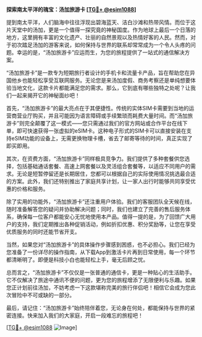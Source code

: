 **探索南太平洋的瑰宝：汤加旅游卡 [[TG💪+ @esim1088](https://t.me/s/esim1088)]**

提到南太平洋，人们脑海中往往浮现出碧海蓝天、洁白沙滩和热带风情。而位于这片天堂中的汤加，更是一个值得一探究竟的神秘国度。作为地球上最后一个日落的地方，这里拥有丰富的文化遗产、壮丽的自然景观以及热情好客的人民。然而，对于初次踏足汤加的游客来说，如何保持与世界的联系却常常成为一个令人头疼的问题。幸运的是，“汤加旅游卡”应运而生，为您的旅程提供了一站式的通信解决方案。

“汤加旅游卡”是一款专为短期旅行者设计的手机卡和流量卡产品，旨在帮助您在异国他乡也能轻松享受互联网服务。无论您是来汤加度假、商务考察还是单纯想要体验当地文化，这款卡片都能满足您的需求。那么，它到底有哪些独特之处呢？让我们一起来揭开它的神秘面纱吧！

首先，“汤加旅游卡”的最大亮点在于其便捷性。传统的实体SIM卡需要到当地的运营商营业厅购买，并且可能因为语言障碍或手续繁琐而耗费大量时间。而“汤加旅游卡”则完全颠覆了这一模式——您只需通过我们的官方网站或合作平台在线下单，即可快速获得一张虚拟的eSIM卡。这种电子形式的SIM卡可以直接安装在支持eSIM功能的设备上，无需更换物理卡槽，省去了邮寄等待的时间，真正实现了即买即用。

其次，在资费方面，“汤加旅游卡”同样极具竞争力。我们提供了多种套餐供您选择，包括基础通话套餐、高速上网套餐以及灵活组合套餐等，以适应不同用户的需求。无论是短暂停留还是长期居住，您都可以根据自己的实际使用情况挑选最合适的方案。此外，我们还特别推出了家庭共享计划，让一家人出行时能够共同享受优惠的价格和服务。

除了实用的功能外，“汤加旅游卡”还注重用户体验。我们的客服团队全天候在线，随时准备解答您的疑问并协助解决问题；同时，我们也建立了完善的售后服务体系，确保每一位客户都能安心无忧地使用本产品。值得一提的是，为了回馈广大用户的支持，我们定期推出各种促销活动，例如折扣优惠、积分奖励等，让您在享受优质服务的同时还能节省开支。

当然，如果您对“汤加旅游卡”的具体操作步骤感到困惑，也不必担心。我们已经为您准备了一份详尽的操作指南，从下载App到激活卡片再到日常使用，每一个环节都清晰明了。即便是科技小白也能轻松上手，毫无后顾之忧。

总而言之，“汤加旅游卡”不仅仅是一张普通的通信卡，更是一种贴心的生活助手。它不仅解决了旅途中通讯不便的问题，更为您的旅程增添了无限便利与乐趣。如果您正计划前往汤加，不妨考虑一下这款堪称完美的旅行伴侣吧！相信它会成为您此次冒险中不可或缺的一部分。

最后，请记住：“汤加旅游卡”始终陪伴着您，无论身在何处，都能保持与世界的紧密连接。快来加入我们的大家庭，开启一段难忘的旅程吧！

[[TG💪+ @esim1088](https://t.me/s/esim1088) ![Image](https://i.postimg.cc/4NQfJmqS/Snipaste-2025-05-13-00-14-12.png)]